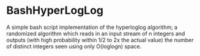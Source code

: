 # BashHyperLogLog
A simple bash script implementation of the hyperloglog algorithm; a randomized algorithm which reads in an
input stream of n integers and outputs (with high probability within 1/2 to 2x the actual value) the number of distinct integers seen using only O(loglogn) space.
